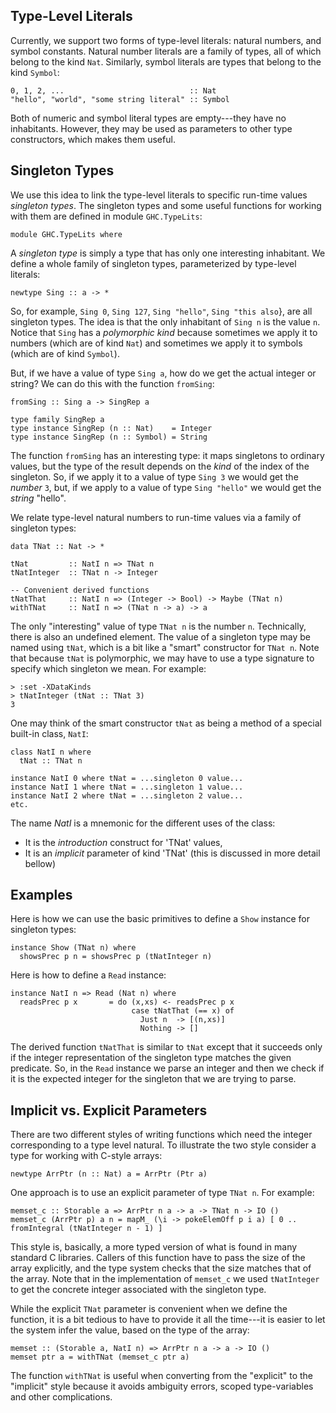 ## Type-Level Literals



Currently, we support two forms of type-level literals: natural numbers, and symbol constants.
Natural number literals are a family of types, all of which belong to the kind `Nat`.  Similarly,
symbol literals are types that belong to the kind `Symbol`:


```wiki
0, 1, 2, ...                            :: Nat
"hello", "world", "some string literal" :: Symbol
```


Both of numeric and symbol literal types are empty---they have no inhabitants.  However, they may be
used as parameters to other type constructors, which makes them useful.


## Singleton Types



We use this idea to link the type-level literals to specific run-time values *singleton types*.
The singleton types and some useful functions for working with them are defined in module `GHC.TypeLits`:


```wiki
module GHC.TypeLits where
```


A *singleton type* is simply a type that has only one interesting inhabitant.  We define a whole family
of singleton types, parameterized by type-level literals:


```wiki
newtype Sing :: a -> *
```


So, for example, `Sing 0`, `Sing 127`, `Sing "hello"`, `Sing "this also`}, are all
singleton types.  The idea is that the only inhabitant of `Sing n` is the value `n`.  Notice
that `Sing` has a *polymorphic kind* because sometimes we apply it to numbers (which are of
kind `Nat`) and sometimes we apply it to symbols (which are of kind `Symbol`).



But, if we have a value of type `Sing a`, how do we get the actual integer or string?
We can do this with the function `fromSing`:


```wiki
fromSing :: Sing a -> SingRep a

type family SingRep a
type instance SingRep (n :: Nat)    = Integer
type instance SingRep (n :: Symbol) = String
```


The function `fromSing` has an interesting type: it maps singletons to ordinary values,
but the type of the result depends on the *kind* of the index of the singleton.
So, if we apply it to a value of type `Sing 3` we would get the *number* `3`, but,
if we apply to a value of type `Sing "hello"` we would get the *string* "hello".



We relate type-level natural numbers to run-time values via a family of singleton types:


```wiki
data TNat :: Nat -> *

tNat         :: NatI n => TNat n
tNatInteger  :: TNat n -> Integer

-- Convenient derived functions
tNatThat     :: NatI n => (Integer -> Bool) -> Maybe (TNat n)
withTNat     :: NatI n => (TNat n -> a) -> a
```


The only "interesting" value of type `TNat n` is the number `n`.  Technically, there is also an undefined element.
The value of a singleton type may be named using `tNat`, which is a bit like a "smart" constructor for `TNat n`.
Note that because `tNat` is polymorphic, we may have to use a type signature to specify which singleton we mean.  For example:


```wiki
> :set -XDataKinds
> tNatInteger (tNat :: TNat 3)
3
```


One may think of the smart constructor `tNat` as being a method of a special built-in class, `NatI`:


```wiki
class NatI n where
  tNat :: TNat n

instance NatI 0 where tNat = ...singleton 0 value...
instance NatI 1 where tNat = ...singleton 1 value...
instance NatI 2 where tNat = ...singleton 2 value...
etc.
```


The name *NatI* is a mnemonic for the different uses of the class:


- It is the *introduction* construct for 'TNat' values,
- It is an *implicit* parameter of kind 'TNat' (this is discussed in more detail bellow)

## Examples



Here is how we can use the basic primitives to define a `Show` instance for singleton types:


```wiki
instance Show (TNat n) where
  showsPrec p n = showsPrec p (tNatInteger n)
```


Here is how to define a `Read` instance:


```wiki
instance NatI n => Read (Nat n) where
  readsPrec p x       = do (x,xs) <- readsPrec p x
                           case tNatThat (== x) of
                             Just n  -> [(n,xs)]
                             Nothing -> []
```


The derived function `tNatThat` is similar to `tNat` except that it succeeds only if the integer representation
of the singleton type matches the given predicate.  So, in the `Read` instance we parse an integer and then we check
if it is the expected integer for the singleton that we are trying to parse.


## Implicit vs. Explicit Parameters



There are two different styles of writing functions which need the integer corresponding to a type level natural.
To illustrate the two style consider a type for working with C-style arrays:


```wiki
newtype ArrPtr (n :: Nat) a = ArrPtr (Ptr a)
```


One approach is to use an explicit parameter of type `TNat n`.  For example:


```wiki
memset_c :: Storable a => ArrPtr n a -> a -> TNat n -> IO ()
memset_c (ArrPtr p) a n = mapM_ (\i -> pokeElemOff p i a) [ 0 .. fromIntegral (tNatInteger n - 1) ]
```


This style is, basically, a more typed version of what is found in many standard C libraries.
Callers of this function have to pass the size of the array explicitly, and the type system checks that the
size matches that of the array.  Note that in the implementation of `memset_c` we used `tNatInteger`
to get the concrete integer associated with the singleton type.



While the explicit `TNat` parameter is convenient when we define the function, it is a bit
tedious to have to provide it all the time---it is easier to let the system infer the value,
based on the type of the array:


```wiki
memset :: (Storable a, NatI n) => ArrPtr n a -> a -> IO ()
memset ptr a = withTNat (memset_c ptr a)
```


The function `withTNat` is useful when converting from the "explicit" to the "implicit" style
because it avoids ambiguity errors, scoped type-variables and other complications.


